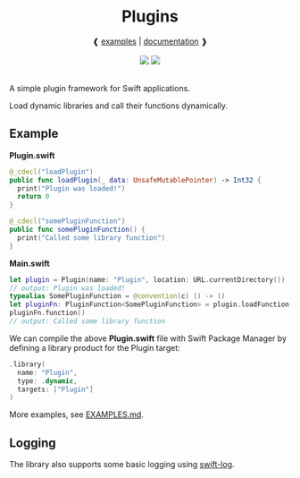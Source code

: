 <div align="center">
  <h1>Plugins</h1>
  ❰
  <a href="EXAMPLES.md">examples</a>
  |
  <a href="https://swiftpackageindex.com/Jomy10/Plugins/master/documentation/plugins">documentation</a>
  ❱
</div><br/>
<div align="center">
  <a href="https://swiftpackageindex.com/Jomy10/Plugins"><img src="https://img.shields.io/endpoint?url=https%3A%2F%2Fswiftpackageindex.com%2Fapi%2Fpackages%2FJomy10%2FPlugins%2Fbadge%3Ftype%3Dswift-versions"></img></a>
  <a href="https://swiftpackageindex.com/Jomy10/Plugins"><img src="https://img.shields.io/endpoint?url=https%3A%2F%2Fswiftpackageindex.com%2Fapi%2Fpackages%2FJomy10%2FPlugins%2Fbadge%3Ftype%3Dplatforms"></img></a>
</div><br/>

A simple plugin framework for Swift applications.

Load dynamic libraries and call their functions dynamically.

## Example

**Plugin.swift**
```swift
@_cdecl("loadPlugin")
public func loadPlugin(_ data: UnsafeMutablePointer) -> Int32 {
  print("Plugin was loaded!")
  return 0
}

@_cdecl("somePluginFunction")
public func somePluginFunction() {
  print("Called some library function")
}
```

**Main.swift**
```swift
let plugin = Plugin(name: "Plugin", location: URL.currentDirectory())
// output: Plugin was loaded!
typealias SomePluginFunction = @convention(c) () -> ()
let pluginFn: PluginFunction<SomePluginFunction> = plugin.loadFunction(name: "somePluginFunction")!
pluginFn.function()
// output: Called some library function
```

We can compile the above **Plugin.swift** file with Swift Package Manager by defining
a library product for the Plugin target:

```swift
.library(
  name: "Plugin",
  type: .dynamic,
  targets: ["Plugin"]
)
```

More examples, see [EXAMPLES.md](EXAMPLES.md).

## Logging

The library also supports some basic logging using [swift-log](https://github.co/apple/swift-log).
